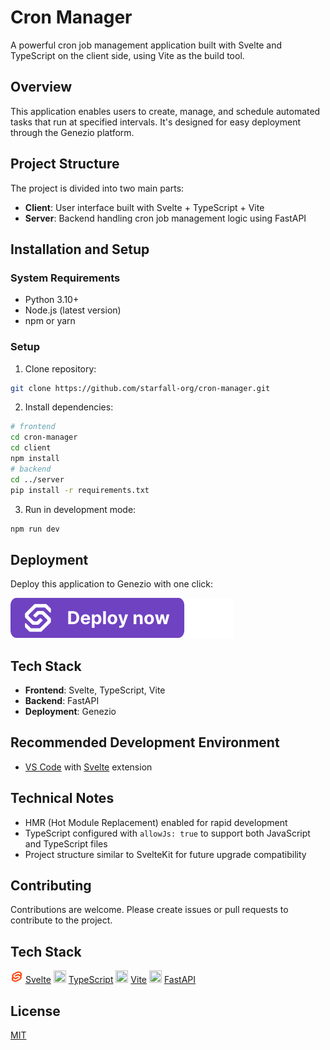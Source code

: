 # Cron Manager

A powerful cron job management application built with Svelte and TypeScript on the client side, using Vite as the build tool.

## Overview

This application enables users to create, manage, and schedule automated tasks that run at specified intervals. It's designed for easy deployment through the Genezio platform.

## Project Structure

The project is divided into two main parts:

- **Client**: User interface built with Svelte + TypeScript + Vite
- **Server**: Backend handling cron job management logic using FastAPI

## Installation and Setup

### System Requirements

- Python 3.10+
- Node.js (latest version)
- npm or yarn

### Setup

1. Clone repository:

```bash
git clone https://github.com/starfall-org/cron-manager.git
```

2. Install dependencies:

```bash
# frontend
cd cron-manager
cd client
npm install
# backend
cd ../server
pip install -r requirements.txt
```

3. Run in development mode:

```bash
npm run dev
```

## Deployment

Deploy this application to Genezio with one click:

[![Genezio Deploy](https://raw.githubusercontent.com/Genez-io/graphics/main/svg/deploy-button.svg)](https://app.genez.io/start/deploy?repository=https://github.com/starfall-app/cron-manager)

## Tech Stack

- **Frontend**: Svelte, TypeScript, Vite
- **Backend**: FastAPI
- **Deployment**: Genezio

## Recommended Development Environment

- [VS Code](https://code.visualstudio.com/) with [Svelte](https://marketplace.visualstudio.com/items?itemName=svelte.svelte-vscode) extension

## Technical Notes

- HMR (Hot Module Replacement) enabled for rapid development
- TypeScript configured with `allowJs: true` to support both JavaScript and TypeScript files
- Project structure similar to SvelteKit for future upgrade compatibility

## Contributing

Contributions are welcome. Please create issues or pull requests to contribute to the project.

## Tech Stack

<img src="https://raw.githubusercontent.com/sveltejs/branding/master/svelte-logo.svg" width="20" height="20"> [Svelte](https://svelte.dev/)
<img src="https://raw.githubusercontent.com/remojansen/logo.ts/master/ts.png" width="20" height="20"> [TypeScript](https://www.typescriptlang.org/)
<img src="https://vitejs.dev/logo.svg" width="20" height="20"> [Vite](https://vitejs.dev/)
<img src="https://fastapi.tiangolo.com/img/logo-margin/logo-teal.png" width="20" height="20"> [FastAPI](https://fastapi.tiangolo.com/)

## License

[MIT](https://choosealicense.com/licenses/mit/)
